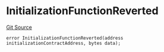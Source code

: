 # InitializationFunctionReverted
[Git Source](https://github.com/thrackle-io/rules-protocol/blob/9adfea3f253340fbb4af30cdc0009d491b72e160/src/economic/ruleProcessor/RuleProcessorDiamondLib.sol)


```solidity
error InitializationFunctionReverted(address initializationContractAddress, bytes data);
```

